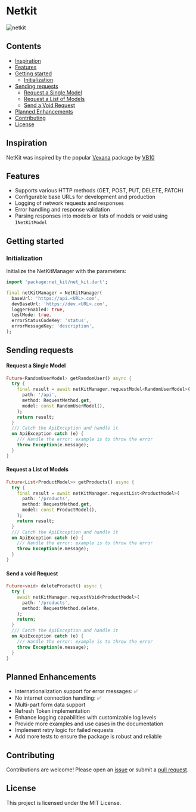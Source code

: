 # Netkit

![netkit](https://github.com/user-attachments/assets/f855f0ac-2be8-4974-b60b-b935c805852a)

## **Contents**

- [Inspiration](#inspiration)
- [Features](#features)
- [Getting started](#getting-started)
    - [Initialization](#initialization)
- [Sending requests](#sending-requests)
    - [Request a Single Model](#request-a-single-model)
    - [Request a List of Models](#request-a-list-of-models)
    - [Send a Void Request](#send-a-void-request)
- [Planned Enhancements](#planned-enhancements)
- [Contributing](#contributing)
- [License](#license)

## **Inspiration**

NetKit was inspired by the popular [Vexana](https://pub.dev/packages/vexana) package
by [VB10](https://github.com/VB10)

## **Features**

- Supports various HTTP methods (GET, POST, PUT, DELETE, PATCH)
- Configurable base URLs for development and production
- Logging of network requests and responses
- Error handling and response validation
- Parsing responses into models or lists of models or void using `INetKitModel`

## Getting started

### **Initialization**

Initialize the NetKitManager with the parameters:

```dart
import 'package:net_kit/net_kit.dart';

final netKitManager = NetKitManager(
  baseUrl: 'https://api.<URL>.com',
  devBaseUrl: 'https://dev.<URL>.com',
  loggerEnabled: true,
  testMode: true,
  errorStatusCodeKey: 'status',
  errorMessageKey: 'description',
);
```

## **Sending requests**

#### **Request a Single Model**

```dart
Future<RandomUserModel> getRandomUser() async {
  try {
    final result = await netKitManager.requestModel<RandomUserModel>(
      path: '/api',
      method: RequestMethod.get,
      model: const RandomUserModel(),
    );
    return result;
  }
  /// Catch the ApiException and handle it
  on ApiException catch (e) {
    /// Handle the error: example is to throw the error
    throw Exception(e.message);
  }
}
```

#### **Request a List of Models**

```dart
Future<List<ProductModel>> getProducts() async {
  try {
    final result = await netKitManager.requestList<ProductModel>(
      path: '/products',
      method: RequestMethod.get,
      model: const ProductModel(),
    );
    return result;
  }
  /// Catch the ApiException and handle it
  on ApiException catch (e) {
    /// Handle the error: example is to throw the error
    throw Exception(e.message);
  }
}
```

#### **Send a void Request**

```dart
Future<void> deleteProduct() async {
  try {
    await netKitManager.requestVoid<ProductModel>(
      path: '/products',
      method: RequestMethod.delete,
    );
    return;
  }
  /// Catch the ApiException and handle it
  on ApiException catch (e) {
    /// Handle the error: example is to throw the error
    throw Exception(e.message);
  }
}
```

## Planned Enhancements
- Internationalization support for error messages: :white_check_mark:
- No internet connection handling: :white_check_mark:
- Multi-part form data support
- Refresh Token implementation
- Enhance logging capabilities with customizable log levels
- Provide more examples and use cases in the documentation
- Implement retry logic for failed requests
- Add more tests to ensure the package is robust and reliable


## Contributing

Contributions are welcome! Please open an [issue](https://github.com/behzodfaiziev/net-kit/issues) or submit a [pull request](https://github.com/behzodfaiziev/net-kit/pulls).

## License

This project is licensed under the MIT License.
  
